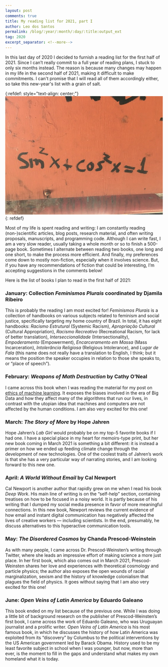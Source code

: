 ```yaml
---
layout: post
comments: true
title: My reading list for 2021, part I
author: Leo dos Santos
permalink: /blog/:year/:month/:day/:title:output_ext
tag: 2020
excerpt_separator: <!--more-->
---
```


In this last day of 2020 I decided to furnish a reading list for the first half of 2021. Since I can’t really commit to a full year of reading plans, I stuck to only six months instead. The reason is because many changes may happen in my life in the second half of 2021, making it difficult to make commitments. I can't promise that I will read all of them accordingly either, so take this new-year's list with a grain of salt.

<!--more-->
{:refdef: style="text-align: center;"}
![One](/blog_assets/2020-12-31.JPG "One")
{: refdef}

Most of my life is spent reading and writing: I am constantly reading (non-)scientific articles, blog posts, research material, and often writing proposals, manuscripts, and programming code. Although I can write fast, I am a very slow reader, usually taking a whole month or so to finish a 500-page book. Sometimes I alternate between reading two books, one long and one short, to make the process more efficient. And finally, my preferences come down to mostly non-fiction, especially when it involves science. But, if you have any recommendations of fiction that could be interesting, I’m accepting suggestions in the comments below!

Here is the list of books I plan to read in the first half of 2021:

### January: Collection *Feminismos Plurais* coordinated by Djamila Ribeiro

This is probably the reading I am most excited for! *Feminismos Plurais* is a collection of handbooks on various subjects related to feminism and social justice, specifically targeting my home country of Brazil. In total, it has eight handbooks: *Racismo Estrutural* (Systemic Racism), *Apropriação Cultural* (Cultural Appropriation), *Racismo Recreativo* (Recreational Racism, for lack of better translation), *Interseccionalidade* (Intersectionality), *Empoderamento* (Empowerment), *Encarceramento em Massa* (Mass Incarceration), *Intolerância Religiosa* (Religious Intolerance), and *Lugar de Fala* (this name does not really have a translation to English, I think; but it means the position the speaker occupies in relation to those she speaks to, or “place of speech”).

### February: *Weapons of Math Destruction* by Cathy O’Neal

I came across this book when I was reading the material for my post on [ethics of machine learning](/blog/2020/12/19/Ethics-in-ML.html). It exposes the biases involved in the era of Big Data and how they affect many of the algorithms that run our lives, in contrast with the utopian idea that machines and computers are not affected by the human conditions. I am also very excited for this one!

### March: *The Story of More* by Hope Jahren

Hope Jahren’s *Lab Girl* would probably be on my top-5 favorite books if I had one. I have a special place in my heart for memoirs-type print, but her new book coming in March 2021 is something a bit different: it is instead a primer on how we ended up feeding climate change through the development of new technologies. One of the coolest traits of Jahren’s work is that she has a very particular way of narrating stories, and I am looking forward to this new one.

### April: *A World Without Email* by Cal Newport

Cal Newport is another author that rapidly grew on me when I read his book *Deep Work*. His main line of writing is on the “self-help” section, containing treatises on how to be focused in a noisy world. It is partly because of his writing that I dumped my social media presence in favor of more meaningful connections. In this new book, Newport reviews the current evidence of how email and instant digital communication has negatively affected the lives of creative workers — including scientists. In the end, presumably, he discuss alternatives to this hyperactive communication tools.

### May: *The Disordered Cosmos* by Chanda Prescod-Weinstein

As with many people, I came across Dr. Prescod-Weinsten’s writing through Twitter, where she leads an impressive effort of making science a more just place. In her first book, which also comes out in March 2021, Prescod-Weinsten shares her love and experiences with theoretical cosmology and particle physics; the author also exposes the open wounds of racial marginalization, sexism and the history of knowledge colonialism that plagues the field of physics. It goes without saying that I am also very excited for this one!

### June: *Open Veins of Latin America* by Eduardo Galeano

This book ended on my list because of the previous one. While I was doing a little bit of background research on the publisher of Prescod-Weinsten’s first book, I came across the work of Eduardo Galeano, who was Uruguayan journalist and a prolific writer. *Open Veins of Latin America* is his most famous book, in which he discusses the history of how Latin America was exploited from its “discovery” by Columbus to the political interventions by the US American government led by Barack Obama. History used to be my least favorite subject in school when I was younger, but now, more than ever, is the moment to fill in the gaps and understand what makes my own homeland what it is today.